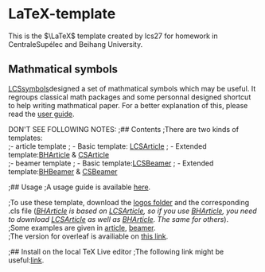 # LaTeX-template
This is the $\LaTeX$ template created by lcs27 for homework in CentraleSupélec and Beihang University.  

## Mathmatical symbols
[LCSsymbols](./symbols/LCSsymbols.sty)designed a set of mathmatical symbols which may be useful. It regroups classical math packages and some personnal designed shortcut to help writing mathmatical paper.
For a better explanation of this, please read the [user guide](./symbols/LCSsymbols.md).   


DON'T SEE FOLLOWING NOTES:
;## Contents
;There are two kinds of templates:  
;- article template 
;  - Basic template: [LCSArticle](LCSArticle.cls) 
;  - Extended template:[BHArticle](BHArticle.cls)  & [CSArticle](CSArticle.cls)   
;- beamer template 
;  - Basic template:[LCSBeamer](LCSBeamer.cls) 
;  - Extended template:[BHBeamer](BHBeamer.cls)  & [CSBeamer](CSBeamer.cls)   

;## Usage
;A usage guide is available [here](UsageGuide.pdf).

;To use these template, download the [logos folder](/logos) and the corresponding .cls file (*[BHArticle](BHArticle.cls) is based on [LCSArticle](LCSArticle.cls), so if you use [BHArticle](BHArticle.cls), you need to download [LCSArticle](LCSArticle.cls) as well as [BHArticle](BHArticle.cls). The same for others*).   
;Some examples are given in [article](article.tex), [beamer](beamer.tex).   
;The version for overleaf is availiable on [this link](https://www.overleaf.com/read/tcbxdycqrwjg).

;## Install on the local TeX Live editor
;The following link might be useful:[link](https://www.cnblogs.com/yfjack/p/4639185.html).

